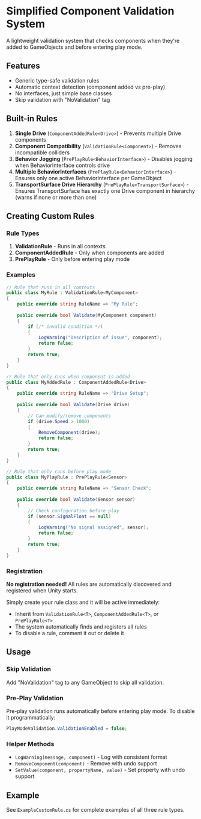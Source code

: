 # Simplified Component Validation System

A lightweight validation system that checks components when they're added to GameObjects and before entering play mode.

## Features

- Generic type-safe validation rules
- Automatic context detection (component added vs pre-play)
- No interfaces, just simple base classes
- Skip validation with "NoValidation" tag

## Built-in Rules

1. **Single Drive** (`ComponentAddedRule<Drive>`) - Prevents multiple Drive components
2. **Component Compatibility** (`ValidationRule<Component>`) - Removes incompatible colliders
3. **Behavior Jogging** (`PrePlayRule<BehaviorInterface>`) - Disables jogging when BehaviorInterface controls drive
4. **Multiple BehaviorInterfaces** (`PrePlayRule<BehaviorInterface>`) - Ensures only one active BehaviorInterface per GameObject
5. **TransportSurface Drive Hierarchy** (`PrePlayRule<TransportSurface>`) - Ensures TransportSurface has exactly one Drive component in hierarchy (warns if none or more than one)

## Creating Custom Rules

### Rule Types

1. **ValidationRule<T>** - Runs in all contexts
2. **ComponentAddedRule<T>** - Only when components are added
3. **PrePlayRule<T>** - Only before entering play mode

### Examples

```csharp
// Rule that runs in all contexts
public class MyRule : ValidationRule<MyComponent>
{
    public override string RuleName => "My Rule";
    
    public override bool Validate(MyComponent component)
    {
        if (/* invalid condition */)
        {
            LogWarning("Description of issue", component);
            return false;
        }
        return true;
    }
}

// Rule that only runs when component is added
public class MyAddedRule : ComponentAddedRule<Drive>
{
    public override string RuleName => "Drive Setup";
    
    public override bool Validate(Drive drive)
    {
        // Can modify/remove components
        if (drive.Speed > 1000)
        {
            RemoveComponent(drive);
            return false;
        }
        return true;
    }
}

// Rule that only runs before play mode
public class MyPlayRule : PrePlayRule<Sensor>
{
    public override string RuleName => "Sensor Check";
    
    public override bool Validate(Sensor sensor)
    {
        // Check configuration before play
        if (sensor.SignalFloat == null)
        {
            LogWarning("No signal assigned", sensor);
            return false;
        }
        return true;
    }
}
```

### Registration

**No registration needed!** All rules are automatically discovered and registered when Unity starts.

Simply create your rule class and it will be active immediately:
- Inherit from `ValidationRule<T>`, `ComponentAddedRule<T>`, or `PrePlayRule<T>`
- The system automatically finds and registers all rules
- To disable a rule, comment it out or delete it

## Usage

### Skip Validation
Add "NoValidation" tag to any GameObject to skip all validation.

### Pre-Play Validation
Pre-play validation runs automatically before entering play mode. To disable it programmatically:
```csharp
PlayModeValidation.ValidationEnabled = false;
```

### Helper Methods

- `LogWarning(message, component)` - Log with consistent format
- `RemoveComponent(component)` - Remove with undo support
- `SetValue(component, propertyName, value)` - Set property with undo support

## Example

See `ExampleCustomRule.cs` for complete examples of all three rule types.